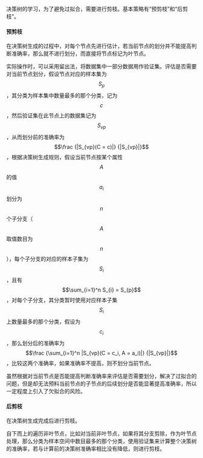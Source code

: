 决策树的学习，为了避免过拟合，需要进行剪枝。基本策略有“预剪枝”和“后剪枝”。

#### 预剪枝

在决策树生成的过程中，对每个节点先进行估计，若当前节点的划分并不能提高判断准确率，那么就不进行划分，而直接将节点标记为叶节点。

实际操作时，可以采用留出法，将数据集中一部分数据用作验证集。评估是否需要对当前节点划分，假设节点对应的样本集为$$S_{p}$$，其分类为样本集中数量最多的那个分类，记为$$c$$，然后验证集在此节点上的数据集记为$$S_{vp}$$，从而划分前的准确率为$$\frac {|S_{vp}(C = c)|} {|S_{vp}|}$$，根据决策树生成规则，假设当前节点按某个属性$$A$$的值$$a_i$$划分为$$n$$个子分支（$$A$$取值数目为$$n$$），每个子分支的对应的样本子集为$$S_{i}$$，且有$$\sum_{i=1}^n S_{i} = S_{p}$$，对每个子分支，其分类暂时使用对应样本子集$$S_{i}$$上数量最多的那个分类，假设为$$c_i$$，那么划分后的准确率为$$\frac {\sum_{i=1}^n |S_{vp}(C = c_i, A = a_i)|} {|S_{vp}|}$$，比较这两个准确率，如果准确率不提高，则不划分当前节点。

虽然根据对当前节点是否能提高判断准确率来评估是否需要划分，解决了过拟合的问题，但是却无法预料当前节点的子节点的后续划分是否能显著提高准确率，所以一定程度上引入了欠拟合的风险。

#### 后剪枝

在决策树生成完成后进行剪枝。

自下而上的遍历非叶节点，比如对当前非叶节点，如果将其分支剪除，作为叶节点处理，那么分类为样本空间中数目最多的那个分类，使用验证集来计算整个决策树的准确率，若与计算前的决策树准确率相比没有降低，则进行剪枝。

